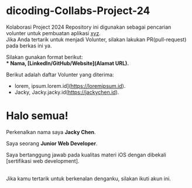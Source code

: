 # dicoding-Collabs-Project-24

Kolaborasi Project 2024
Repository ini digunakan sebagai pencarian volunter untuk pembuatan aplikasi [xyz](www.xyzcollab.com).<br>
Jika Anda tertarik untuk menjadi Volunter, silakan lakukan PR(pull-request) pada berkas ini ya.<br>

Silakan gunakan format berikut:<br>
**\* Nama, [LinkedIn/GitHub/Website](Alamat URL).**

Berikut adalah daftar Volunter yang diterima:

- lorem, ipsum.lorem.id](https://loremipsum.id).
- Jacky, Jacky.jacky.id(https://jackychen.id).

# Halo semua!

Perkenalkan nama saya **Jacky Chen**.<br>

Saya seorang **Junior Web Developer**.<br>

Saya bertanggung jawab pada kualitas materi iOS dengan dibekali [sertifikasi web development].<br>
<br>

Jika kamu tertarik untuk berkenalan denganku, silakan ikuti akun ini.

<!-- Test -->
